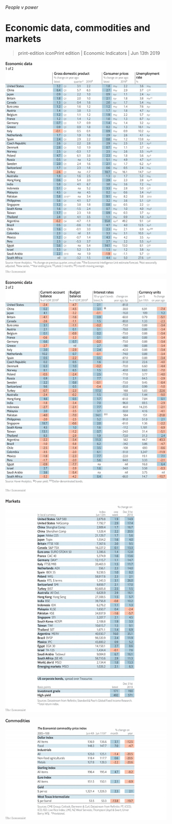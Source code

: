 ###### People v power

# Economic data, commodities and markets 

> print-edition iconPrint edition | Economic Indicators | Jun 13th 2019 

![image](images/20190615_int101.png) 

![image](images/20190615_int102.png) 

![image](images/20190615_int201.png) 

![image](images/20190615_int401.png) 

